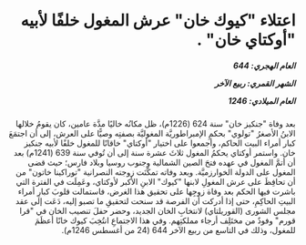<h1 dir="rtl">اعتلاء "كيوك خان" عرش المغول خلفًا لأبيه "أوكتاي خان" .</h1>

<h5 dir="rtl">العام الهجري:  644

الشهر القمري: ربيع الآخر

العام الميلادي: 1246</h5>

<p dir="rtl">بعد وفاة "جنكيز خان" سنة 624 (1226م)، ظل مكانُه خاليًا مدَّة عامين، كان يقومُ خلالها الابنُ الأصغرُ "تولوي" بحكمِ الإمبراطوريَّة المغوليَّة بصفتِه وصيًّا على العرش، إلى أن اجتمَعَ كبار أمراء البيت الحاكم، وأجمعوا على اختيار "أوكتاي" خاقانًا للمغول خلفًا لأبيه جنكيز خان. واستمر أوكتاي يحكمُ المغول ثلاثَ عشرة سنة إلى أن تُوفي سنة 639 (1241م) بعد أن أتمَّ المغول في عهده فتحَ الصين الشمالية وجنوب روسيا وبلاد فارس؛ حيث قضى المغول على الدولة الخوارزميَّة. وبعد وفاته تمكَّنَت زوجته النصرانية "توراكينا خاتون" من أن تحافِظَ على عرش المغولِ لابنها "كيوك" الابنِ الأكبر لأوكتاي، وعَمِلَت في الفترة التي باشرت فيها الحكم بعد وفاة زوجِها على تحقيق هذا الغرض، فاستمالت قلوبَ كبارِ أمراء البيتِ الحاكِمِ، حتى إذا أدركت أن الفرصة قد سنحت لتحقيقِ ما تصبو إليه، دَعَت إلى عقد مجلس الشورى (القوريلتاي) لانتخابِ الخان الجديد، وحضر حفلَ تنصيب الخان في "قرا قورم" وفودٌ من مختَلِف أرجاء مملكتِهم. وفي هذا الاجتماعِ انتُخِبَ كيوك خانًا أعظَمَ للمغول، وذلك في التاسع من ربيع الآخر 644 (24 من أغسطس 1246م).</p></br>
